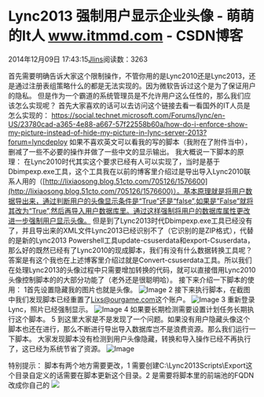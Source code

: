 
# Lync2013 强制用户显示企业头像 - 萌萌的It人 www.itmmd.com - CSDN博客


2014年12月09日 17:43:15[Jlins](https://me.csdn.net/dyllove98)阅读数：3263


首先需要明确告诉大家这个限制操作，不管你用的是Lync2010还是Lync2013，还是通过注册表组策略什么的都是无法实现的。因为微软告诉过这个是为了保证用户的隐私。
但是作为一个霸道的系统管理员是不允许用户这么任性的，那么我们应该怎么实现呢？
首先大家喜欢的话可以去访问这个链接去看一看国外的IT人员是怎么实现的：
https://social.technet.microsoft.com/Forums/lync/en-US/23780cad-a365-4e88-a667-57f22558b60a/how-do-i-enforce-show-my-picture-instead-of-hide-my-picture-in-lync-server-2013?forum=lyncdeploy
如果不喜欢英文可以看我的写的脚本（我附在了附件当中），删减了一些不必要的操作并做了一些中文的显示输出。
我大概说一下脚本的原理：
在Lync2010时代其实这个要求已经有人可以实现了，当时是基于Dbimpexp.exe工具，这个工具我在以前的博客里介绍过是导出导入Lync2010联系人用的（[http://lixiaosong.blog.51cto.com/705126/1576600](http://lixiaosong.blog.51cto.com/705126/1576600)）。基本原理就是将用户数据导出来，通过判断用户的头像显示条件是“True”还是“false”,如果是”False”就将其改为“True”,然后再导入用户数据库里。通过这样强制将用户的数据库属性更改进一步强制用户显示头像。
但是到了Lync2013时代Dbimpexp.exe工具已经没有了，并且导出来的XML文件Lync2013已经识别不了（它识别的是ZIP格式），代替的是新的Lync2013 Powershell工具update-csuserdata和export-Csuserdata，那么好的既然已经有了Lync2010的现成脚本，我们有没有什么数据转换工具呢？答案是有这个我也在上述博客里介绍过就是Convert-csuserdata工具。所以我们在处理Lync2013的头像过程中只需要增加转换的代码，就可以直接借用Lync2010
 头像控制脚本的的大部分功能了（老外还是很聪明哈）。
接下来介绍一下脚本的使用：
1首先设置隐藏我的图片也就是头像。
![Image](http://s3.51cto.com/wyfs02/M01/54/84/wKiom1SFRtjirla3AAEkGaKotps996.jpg)
2 接下来执行脚本，在截图中我们发现脚本已经重置了[Lixs@ourgame.com](mailto:Lixs@ourgame.com)这个账户。
![Image](http://s3.51cto.com/wyfs02/M02/54/84/wKiom1SFRtji7hpnAAKp7snMyKc149.jpg)
3 重新登录Lync，照片已经强制显示。
![Image](http://s3.51cto.com/wyfs02/M00/54/84/wKiom1SFRtjyYb4rAAEfVlnp_4k456.jpg)
4 如果要长期检测需要设置计划任务长期执行这个脚本。
5 到这里大家是不是发现了一个问题。如果没有用户隐藏头像这个脚本也还在进行，那么不断进行导出导入数据库岂不是浪费资源。那么我们运行一下脚本。
大家发现脚本没有检测到用户头像隐藏，转换和导入操作已经不再执行了，这已经为系统节省了资源。
![Image](http://s3.51cto.com/wyfs02/M01/54/84/wKiom1SFRtmDuu0KAAIqV8RyWAw963.jpg)

特别提示：
脚本有两个地方需要更改，1 需要创建C:\Lync2013Scripts\Export这个目录自定义的话需要在脚本更新这个目录。2 是需要将脚本里的前端池的FQDN改成你自己的
![](http://images.cnitblog.com/blog/437282/201411/041405283617635.gif)

